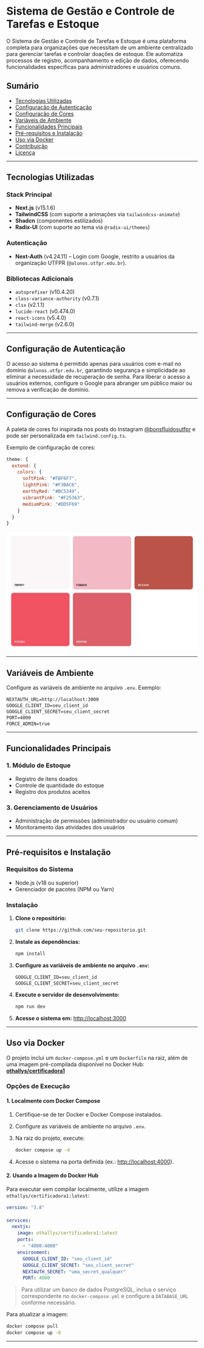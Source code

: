 # Sistema de Gestão e Controle de Tarefas e Estoque

O Sistema de Gestão e Controle de Tarefas e Estoque é uma plataforma completa para organizações que necessitam de um ambiente centralizado para gerenciar tarefas e controlar doações de estoque. Ele automatiza processos de registro, acompanhamento e edição de dados, oferecendo funcionalidades específicas para administradores e usuários comuns.

## Sumário

- [Tecnologias Utilizadas](#tecnologias-utilizadas)
- [Configuração de Autenticação](#configuração-de-autenticação)
- [Configuração de Cores](#configuração-de-cores)
- [Variáveis de Ambiente](#variáveis-de-ambiente)
- [Funcionalidades Principais](#funcionalidades-principais)
- [Pré-requisitos e Instalação](#pré-requisitos-e-instalação)
- [Uso via Docker](#uso-via-docker)
- [Contribuição](#contribuição)
- [Licença](#licença)

---

## Tecnologias Utilizadas

### Stack Principal

- **Next.js** (v15.1.6)
- **TailwindCSS** (com suporte a animações via `tailwindcss-animate`)
- **Shadcn** (componentes estilizados)
- **Radix-UI** (com suporte ao tema via `@radix-ui/themes`)

### Autenticação

- **Next-Auth** (v4.24.11) – Login com Google, restrito a usuários da organização UTFPR (`@alunos.utfpr.edu.br`).

### Bibliotecas Adicionais

- `autoprefixer` (v10.4.20)
- `class-variance-authority` (v0.7.1)
- `clsx` (v2.1.1)
- `lucide-react` (v0.474.0)
- `react-icons` (v5.4.0)
- `tailwind-merge` (v2.6.0)

---

## Configuração de Autenticação

O acesso ao sistema é permitido apenas para usuários com e-mail no domínio `@alunos.utfpr.edu.br`, garantindo segurança e simplicidade ao eliminar a necessidade de recuperação de senha. Para liberar o acesso a usuários externos, configure o Google para abranger um público maior ou remova a verificação de domínio.

---

## Configuração de Cores

A paleta de cores foi inspirada nos posts do Instagram [@bonsfluidosutfpr](https://www.instagram.com/bonsfluidosutfpr/) e pode ser personalizada em `tailwind.config.ts`.

Exemplo de configuração de cores:

```javascript
theme: {
  extend: {
    colors: {
      softPink: "#FBF6F7",
      lightPink: "#F3BAC6",
      earthyRed: "#BC5349",
      vibrantPink: "#F25363",
      mediumPink: "#DD5F69"
    }
  }
}
```

![Paleta de Cores](./public/colors.jpg)

---

## Variáveis de Ambiente

Configure as variáveis de ambiente no arquivo `.env`. Exemplo:

```env
NEXTAUTH_URL=http://localhost:3000
GOOGLE_CLIENT_ID=seu_client_id
GOOGLE_CLIENT_SECRET=seu_client_secret
PORT=4000
FORCE_ADMIN=true
```

---

## Funcionalidades Principais

### 1. Módulo de Estoque

- Registro de itens doados
- Controle de quantidade do estoque
- Registro dos produtos aceitos

### 3. Gerenciamento de Usuários

- Administração de permissões (administrador ou usuário comum)
- Monitoramento das atividades dos usuários

---

## Pré-requisitos e Instalação

### Requisitos do Sistema

- Node.js (v18 ou superior)
- Gerenciador de pacotes (NPM ou Yarn)

### Instalação

1. **Clone o repositório:**

   ```bash
   git clone https://github.com/seu-repositorio.git
   ```

2. **Instale as dependências:**

   ```bash
   npm install
   ```

3. **Configure as variáveis de ambiente no arquivo `.env`:**

   ```env
   GOOGLE_CLIENT_ID=seu_client_id
   GOOGLE_CLIENT_SECRET=seu_client_secret
   ```

4. **Execute o servidor de desenvolvimento:**

   ```bash
   npm run dev
   ```

5. **Acesse o sistema em:**
   [http://localhost:3000](http://localhost:3000)

---

## Uso via Docker

O projeto inclui um `docker-compose.yml` e um `Dockerfile` na raiz, além de uma imagem pré-compilada disponível no Docker Hub:
[**othallys/certificadora1**](https://hub.docker.com/r/othallys/certificadora1)

### Opções de Execução

#### 1. Localmente com Docker Compose

1. Certifique-se de ter Docker e Docker Compose instalados.
2. Configure as variáveis de ambiente no arquivo `.env`.
3. Na raiz do projeto, execute:

   ```bash
   docker compose up -d
   ```

4. Acesse o sistema na porta definida (ex.: [http://localhost:4000](http://localhost:4000)).

#### 2. Usando a Imagem do Docker Hub

Para executar sem compilar localmente, utilize a imagem `othallys/certificadora1:latest`:

```yaml
version: "3.8"

services:
  nextjs:
    image: othallys/certificadora1:latest
    ports:
      - "4000:4000"
    environment:
      GOOGLE_CLIENT_ID: "seu_client_id"
      GOOGLE_CLIENT_SECRET: "seu_client_secret"
      NEXTAUTH_SECRET: "uma_secret_qualquer"
      PORT: 4000
```

> Para utilizar um banco de dados PostgreSQL, inclua o serviço correspondente no `docker-compose.yml` e configure a `DATABASE_URL` conforme necessário.

Para atualizar a imagem:

```bash
docker compose pull
docker compose up -d
```

---
